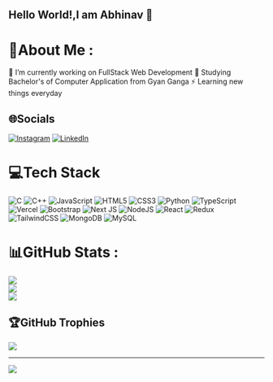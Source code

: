 ## Hello World!,I am Abhinav 👋
# 💫About Me :
🔭 I’m currently working on FullStack Web Development
🌱 Studying Bachelor's of Computer Application from Gyan Ganga
⚡ Learning new things everyday

## 🌐Socials
[![Instagram](https://img.shields.io/badge/Instagram-%23E4405F.svg?logo=Instagram&logoColor=white)](https://instagram.com/_abhinav__04_) [![LinkedIn](https://img.shields.io/badge/LinkedIn-%230077B5.svg?logo=linkedin&logoColor=white)](https://linkedin.com/in/abhinav-kaithwas-2461a7319) 

# 💻Tech Stack
![C](https://img.shields.io/badge/c-%2300599C.svg?style=flat-square&logo=c&logoColor=white) ![C++](https://img.shields.io/badge/c++-%2300599C.svg?style=flat-square&logo=c%2B%2B&logoColor=white) ![JavaScript](https://img.shields.io/badge/javascript-%23323330.svg?style=flat-square&logo=javascript&logoColor=%23F7DF1E) ![HTML5](https://img.shields.io/badge/html5-%23E34F26.svg?style=flat-square&logo=html5&logoColor=white) ![CSS3](https://img.shields.io/badge/css3-%231572B6.svg?style=flat-square&logo=css3&logoColor=white) ![Python](https://img.shields.io/badge/python-3670A0?style=flat-square&logo=python&logoColor=ffdd54) ![TypeScript](https://img.shields.io/badge/typescript-%23007ACC.svg?style=flat-square&logo=typescript&logoColor=white) ![Vercel](https://img.shields.io/badge/vercel-%23000000.svg?style=flat-square&logo=vercel&logoColor=white) ![Bootstrap](https://img.shields.io/badge/bootstrap-%23563D7C.svg?style=flat-square&logo=bootstrap&logoColor=white) ![Next JS](https://img.shields.io/badge/Next-black?style=flat-square&logo=next.js&logoColor=white) ![NodeJS](https://img.shields.io/badge/node.js-6DA55F?style=flat-square&logo=node.js&logoColor=white) ![React](https://img.shields.io/badge/react-%2320232a.svg?style=flat-square&logo=react&logoColor=%2361DAFB) ![Redux](https://img.shields.io/badge/redux-%23593d88.svg?style=flat-square&logo=redux&logoColor=white) ![TailwindCSS](https://img.shields.io/badge/tailwindcss-%2338B2AC.svg?style=flat-square&logo=tailwind-css&logoColor=white) ![MongoDB](https://img.shields.io/badge/MongoDB-%234ea94b.svg?style=flat-square&logo=mongodb&logoColor=white) ![MySQL](https://img.shields.io/badge/mysql-%2300f.svg?style=flat-square&logo=mysql&logoColor=white)
# 📊GitHub Stats :
![](https://github-readme-stats.vercel.app/api?username=Abhinav-0405&theme=radical&hide_border=false&include_all_commits=false&count_private=true)<br/>
![](https://github-readme-streak-stats.herokuapp.com/?user=Abhinav-0405&theme=radical&hide_border=false)<br/>
![](https://github-readme-stats.vercel.app/api/top-langs/?username=Abhinav-0405&theme=radical&hide_border=false&include_all_commits=false&count_private=true&layout=compact)

## 🏆GitHub Trophies
![](https://github-trophies.vercel.app/?username=Abhinav-0405&theme=flat&no-frame=false&no-bg=true&margin-w=4)

---
[![](https://visitcount.itsvg.in/api?id=Abhinav-0405&icon=0&color=0)](https://visitcount.itsvg.in)



